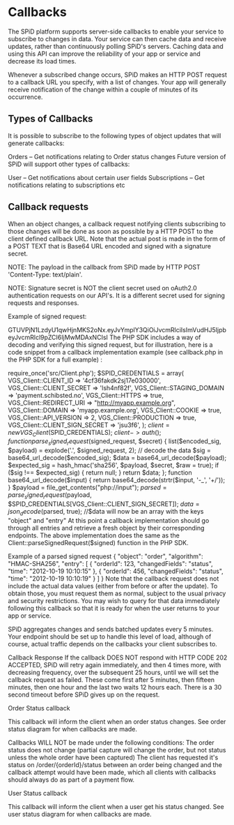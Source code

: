 # Callbacks

The SPiD platform supports server-side callbacks to enable your service to
subscribe to changes in data. Your service can then cache data and receive
updates, rather than continuously polling SPiD's servers. Caching data and using
this API can improve the reliability of your app or service and decrease its
load times.

Whenever a subscribed change occurs, SPiD makes an HTTP POST request to a
callback URL you specify, with a list of changes. Your app will generally
receive notification of the change within a couple of minutes of its occurrence.

## Types of Callbacks

It is possible to subscribe to the following types of object updates that will
generate callbacks:

Orders – Get notifications relating to Order status changes
Future version of SPiD will support other types of callbacks:

User – Get notifications about certain user fields
Subscriptions – Get notifications relating to subscriptions
etc

## Callback requests

When an object changes, a callback request notifying clients subscribing to
those changes will be done as soon as possible by a HTTP POST to the client
defined callback URL. Note that the actual post is made in the form of a POST
TEXT that is Base64 URL encoded and signed with a signature secret.

NOTE: The payload in the callback from SPiD made by HTTP POST 'Content-Type:
text/plain'.

NOTE: Signature secret is NOT the client secret used on oAuth2.0 authentication
requests on our API's. It is a different secret used for signing requests and
responses.

Example of signed request:

GTUVPjN1LzdyU1qwHjnMKS2oNx.eyJvYmplY3QiOiJvcmRlciIsImVudHJ5IjpbeyJvcmRlcl9pZCI6IjMwMDAxNCIsI
The PHP SDK includes a way of decoding and verifying this signed request, but for illustration, here is a code snippet from a callback implementation example (see callback.php in the PHP SDK for a full example) :

require_once('src/Client.php');
$SPID_CREDENTIALS = array(
      VGS_Client::CLIENT_ID       => '4cf36fakdk2sj17e030000',
      VGS_Client::CLIENT_SECRET   => 'lsh4nf82f',
      VGS_Client::STAGING_DOMAIN  => 'payment.schibsted.no',
      VGS_Client::HTTPS           => true,
      VGS_Client::REDIRECT_URI    => "http://myapp.example.org",
      VGS_Client::DOMAIN          => 'myapp.example.org',
      VGS_Client::COOKIE          => true,
      VGS_Client::API_VERSION     => 2,
      VGS_Client::PRODUCTION      => true,
      VGS_Client::CLIENT_SIGN_SECRET => 'jsu3f6',
);
$client = new VGS_Client($SPID_CREDENTIALS);
$client->auth();
function parse_signed_request($signed_request, $secret) {
  list($encoded_sig, $payload) = explode('.', $signed_request, 2);
  // decode the data
  $sig = base64_url_decode($encoded_sig);
  $data = base64_url_decode($payload);
  $expected_sig = hash_hmac('sha256', $payload, $secret, $raw = true);
  if ($sig !== $expected_sig) {
    return null;
  }
  return $data;
};
function base64_url_decode($input) {
  return base64_decode(strtr($input, '-_', '+/'));
}
$payload = file_get_contents("php://input");
$parsed = parse_signed_request($payload, $SPID_CREDENTIALS[VGS_Client::CLIENT_SIGN_SECRET]);
$data = json_decode($parsed, true);
//$data will now be an array with the keys "object" and "entry"
At this point a callback implementation should go through all entries and retrieve a fresh object by their corresponding endpoints. The above implementation does the same as the Client::parseSignedRequest($signed) function in the PHP SDK.

Example of a parsed signed request
{
  "object": "order",
  "algorithm": "HMAC-SHA256",
  "entry": [
      {
          "orderId": 123,
          "changedFields": "status",
          "time": "2012-10-19 10:10:15"
      },
      {
          "orderId": 456,
          "changedFields": "status",
          "time": "2012-10-19 10:10:19"
      }
   ]
}
Note that the callback request does not include the actual data values (either from before or after the update). To obtain those, you must request them as normal, subject to the usual privacy and security restrictions. You may wish to query for that data immediately following this callback so that it is ready for when the user returns to your app or service.

SPiD aggregates changes and sends batched updates every 5 minutes. Your endpoint should be set up to handle this level of load, although of course, actual traffic depends on the callbacks your client subscribes to.

Callback Response
If the callback DOES NOT respond with HTTP CODE 202 ACCEPTED, SPiD will retry again immediately, and then 4 times more, with decreasing frequency, over the subsequent 25 hours, until we will set the callback request as failed. These come first after 5 minutes, then fifteen minutes, then one hour and the last two waits 12 hours each. There is a 30 second timeout before SPiD gives up on the request.


Order Status callback

This callback will inform the client when an order status changes. See order status diagram for when callbacks are made.

Callbacks WILL NOT be made under the following conditions:
The order status does not change (partial capture will change the order, but not status unless the whole order have been captured)
The client has requested it's status on /order/{orderId}/status between an order being changed and the callback attempt would have been made, which all clients with callbacks should always do as part of a payment flow.

User Status callback

This callback will inform the client when a user get his status changed. See user status diagram for when callbacks are made.
